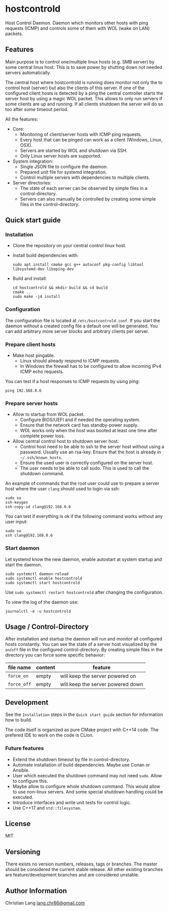 hostcontrold
============

Host Control Daemon.
Daemon which monitors other hosts with ping requests (ICMP)
and controls some of them with WOL (wake on LAN) packets.



Features
--------

Main purpose is to control one/multiple linux hosts (e.g. SMB server) by some central linux host.
This is to save power by shutting down not needed servers automatically.

The central host where hostcontrold is running does monitor not only the to control host (server)
but also the clients of this server.
If one of the configured client hosts is detected by a ping
the central controller starts the server host by using a magic WOL packet.
This allows to only run servers if some clients are up and running.
If all clients shutdown the server will do so too after some timeout period.

All the features:

* Core:
  * Monitoring of client/server hosts with ICMP ping requests.
  * Every host that can be pinged can work as a client (Windows, Linux, OSX).
  * Servers are started by WOL and shutdown via SSH.
  * Only Linux server hosts are supported.
* System integration:
  * Single JSON file to configure the daemon.
  * Prepared unit file for systemd integration.
  * Control multiple servers with dependencies to multiple clients.
* Server directories:
  * The state of each server can be observed by simple files in a control-directory.
  * Servers can also manually be controlled by creating some simple files in the control-directory.



Quick start guide
-----------------

### Installation

* Clone the repository on your central control linux host.
* Install build dependencies with:

  ~~~
  sudo apt install cmake gcc g++ autoconf pkg-config libtool libsystemd-dev liboping-dev
  ~~~

* Build and install:

  ~~~
  cd hostcontrold && mkdir build && cd build
  cmake ..
  sudo make -j4 install
  ~~~


### Configuration

The configuration file is located at `/etc/hostcontrold.conf`.
If you start the daemon without a created config file a default one will be generated.
You can add arbitrary more server blocks and arbitrary clients per server.


### Prepare client hosts

* Make host pingable.
  * Linux should already respond to ICMP requests.
  * In Windows the firewall has to be configured to allow incoming IPv4 ICMP echo requests.

You can test if a host responses to ICMP requests by using ping:

~~~
ping 192.168.0.6
~~~


### Prepare server hosts

* Allow to startup from WOL packet.
  * Configure BIOS/UEFI and if needed the operating system.
  * Ensure that the network card has standby-power supply.
  * WOL works only when the host was booted at least one time after complete power loss.
* Allow central control host to shutdown server host.
  * Control host need to be able to ssh to the server host without using a password.
    Usually use an rsa-key. Ensure that the host is already in `~/.ssh/known_hosts`.
  * Ensure the used user is correctly configured on the server host.
  * The user needs to be able to call sudo. This is used to call the shutdown command.

An example of commands that the root user could use to prepare a server host
where the user `clang` should used to login via ssh:

~~~
sudo su
ssh-keygen
ssh-copy-id clang@192.168.0.6
~~~

You can test if everything is ok if the following command works without any user input:

~~~
sudo su
ssh clang@192.168.0.6
~~~



### Start daemon

Let systemd know the new daemon, enable autostart at system startup and start the daemon.

~~~
sudo systemctl daemon-reload
sudo systemctl enable hostcontrold
sudo systemctl start hostcontrold
~~~

Use `sudo systemctl restart hostcontrold` after changing the configuration.

To view the log of the daemon use:

~~~
journalctl -e -u hostcontrold
~~~



Usage / Control-Directory
-------------------------

After installation and startup the daemon will run and monitor all configured hosts constantly.
You can see the state of a server host visualized by the `on`/`off` file in the configured control-directory.
By creating simple files in the directory you can force some specific behavior:

| file name      | content      | feature |
| ---------      | -------      | ------- |
| `force_on`     | empty        | will keep the server powered on |
| `force_off`    | empty        | will keep the server powered down |



Development
-----------

See the `Installation` steps in the `Quick start guide` section for information how to build.

The code itself is organized as pure CMake project with C++14 code.
The prefered IDE to work on the code is CLion.


### Future features

* Extend the shutdown timeout by file in control-directory.
* Automate installation of build dependencies. Maybe use Conan or Ansible.
* User which executed the shutdown command may not need `sudo`. Allow to configure this.
* Maybe allow to configure whole shutdown command. This would allow to use non-linux servers.
  And some special shutdown handling could be executed.
* Introduce interfaces and write unit tests for control logic.
* Use C++17 and `std::filesystem`.



License
-------

MIT



Versioning
----------

There exists no version numbers, releases, tags or branches.
The master should be considered the current stable release.
All other existing branches are feature/development branches and are considered unstable.



Author Information
------------------

Christian Lang
[lang.chr86@gmail.com](mailto:lang.chr86@gmail.com)
